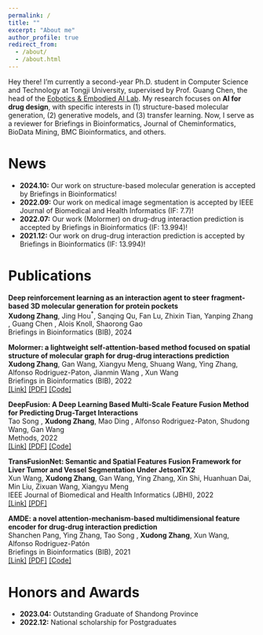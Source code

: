 ```yaml
---
permalink: /
title: ""
excerpt: "About me"
author_profile: true
redirect_from: 
  - /about/
  - /about.html
---
```


Hey there! I’m currently a second-year Ph.D. student in Computer Science and Technology at Tongji University, supervised by Prof. Guang Chen, the head of the [Eobotics & Embodied AI Lab](https://ispc-group.github.io/). My research focuses on **AI for drug design**, with specific interests in (1) structure-based molecular generation, (2) generative models, and (3) transfer learning. Now, I serve as a reviewer for Briefings in Bioinformatics, Journal of Cheminformatics, BioData Mining, BMC Bioinformatics, and others.

News
======
* **2024.10:** Our work on structure-based molecular generation is accepted by Briefings in Bioinformatics!
* **2022.09:** Our work on medical image segmentation is accepted by IEEE Journal of Biomedical and Health Informatics (IF: 7.7)!
* **2022.07:** Our work (Molormer) on drug-drug interaction prediction is accepted by Briefings in Bioinformatics (IF: 13.994)!
* **2021.12:** Our work on drug-drug interaction prediction is accepted by Briefings in Bioinformatics (IF: 13.994)!



Publications
======
**Deep reinforcement learning as an interaction agent to steer fragment-based 3D molecular generation for protein pockets**  
**Xudong Zhang**, Jing Hou<sup>*</sup>, Sanqing Qu, Fan Lu, Zhixin Tian, Yanping Zhang<link rel="stylesheet" href="https://cdnjs.cloudflare.com/ajax/libs/font-awesome/6.0.0-beta3/css/all.min.css">
<i class="fas fa-envelope"></i>, Guang Chen <link rel="stylesheet" href="https://cdnjs.cloudflare.com/ajax/libs/font-awesome/6.0.0-beta3/css/all.min.css">
<i class="fas fa-envelope"></i>, Alois Knoll, Shaorong Gao  
Briefings in Bioinformatics (BIB), 2024 

**Molormer: a lightweight self-attention-based method focused on spatial structure of molecular graph for drug-drug interactions prediction**  
**Xudong Zhang**, Gan Wang, Xiangyu Meng, Shuang Wang, Ying Zhang, Alfonso Rodriguez-Paton, Jianmin Wang<link rel="stylesheet" href="https://cdnjs.cloudflare.com/ajax/libs/font-awesome/6.0.0-beta3/css/all.min.css">
<i class="fas fa-envelope"></i>, Xun Wang<link rel="stylesheet" href="https://cdnjs.cloudflare.com/ajax/libs/font-awesome/6.0.0-beta3/css/all.min.css">
<i class="fas fa-envelope"></i>  
Briefings in Bioinformatics (BIB), 2022  
[[Link]](https://doi.org/10.1093/bib/bbac296) [[PDF]](files/molormer.pdf) [[Code]](https://github.com/IsXudongZhang/Molormer)

**DeepFusion: A Deep Learning Based Multi-Scale Feature Fusion Method for Predicting Drug-Target Interactions**  
Tao Song<link rel="stylesheet" href="https://cdnjs.cloudflare.com/ajax/libs/font-awesome/6.0.0-beta3/css/all.min.css">
<i class="fas fa-envelope"></i>, **Xudong Zhang**, Mao Ding<link rel="stylesheet" href="https://cdnjs.cloudflare.com/ajax/libs/font-awesome/6.0.0-beta3/css/all.min.css">
<i class="fas fa-envelope"></i>, Alfonso Rodriguez-Paton, Shudong Wang, Gan Wang  
Methods, 2022  
[[Link]](https://www.sciencedirect.com/science/article/abs/pii/S1046202322000378?via%3Dihub) [[PDF]](files/deepfusion.pdf) [[Code]](https://github.com/IsXudongZhang/DeepFusion)

**TransFusionNet: Semantic and Spatial Features Fusion Framework for Liver Tumor and Vessel Segmentation Under JetsonTX2**  
Xun Wang, **Xudong Zhang**, Gan Wang, Ying Zhang, Xin Shi, Huanhuan Dai, Min Liu, Zixuan Wang, Xiangyu Meng  
IEEE Journal of Biomedical and Health Informatics (JBHI), 2022  
[[Link]](https://ieeexplore.ieee.org/document/9893911) [[PDF]](files/jbi.pdf) 

**AMDE: a novel attention-mechanism-based multidimensional feature encoder for drug-drug interaction prediction**  
Shanchen Pang, Ying Zhang, Tao Song<link rel="stylesheet" href="https://cdnjs.cloudflare.com/ajax/libs/font-awesome/6.0.0-beta3/css/all.min.css">
<i class="fas fa-envelope"></i>, **Xudong Zhang**, Xun Wang, Alfonso Rodriguez-Patón  
Briefings in Bioinformatics (BIB), 2021  
[[Link]](https://doi.org/10.1093/bib/bbab545) [[PDF]](files/AMDE.pdf) [[Code]](https://github.com/wan-YingZ/AMDE-master)  



Honors and Awards
======
* **2023.04:** Outstanding Graduate of Shandong Province
* **2022.12:** National scholarship for Postgraduates
